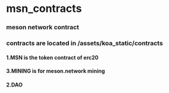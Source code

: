 # msn_contracts
### meson network contract 
### contracts are located in /assets/koa_static/contracts

#### 1.MSN is the token contract of erc20
#### 3.MINING is for meson.network mining 
#### 2.DAO
 
